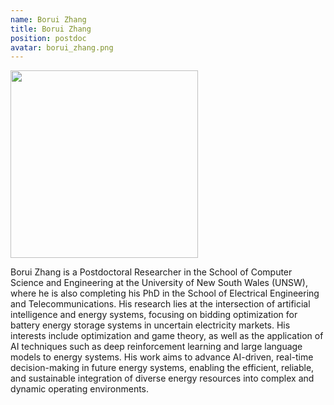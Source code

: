 ```yaml
---
name: Borui Zhang
title: Borui Zhang
position: postdoc
avatar: borui_zhang.png
---
```


<img width="300" src="{{site.baseurl}}/images/people/{{page.avatar}}" data-action="zoom">

<!-- <i class="fa fa-bar-chart"></i> [Google Scholar](https://scholar.google.com.au/) -->
<br>
<!-- <i class="fa fa-home"></i> [Homepage](https://) -->

Borui Zhang is a Postdoctoral Researcher in the School of Computer Science and Engineering at the University of New South Wales (UNSW), where he is also completing his PhD in the School of Electrical Engineering and Telecommunications. His research lies at the intersection of artificial intelligence and energy systems, focusing on bidding optimization for battery energy storage systems in uncertain electricity markets. His interests include optimization and game theory, as well as the application of AI techniques such as deep reinforcement learning and large language models to energy systems. His work aims to advance AI-driven, real-time decision-making in future energy systems, enabling the efficient, reliable, and sustainable integration of diverse energy resources into complex and dynamic operating environments.